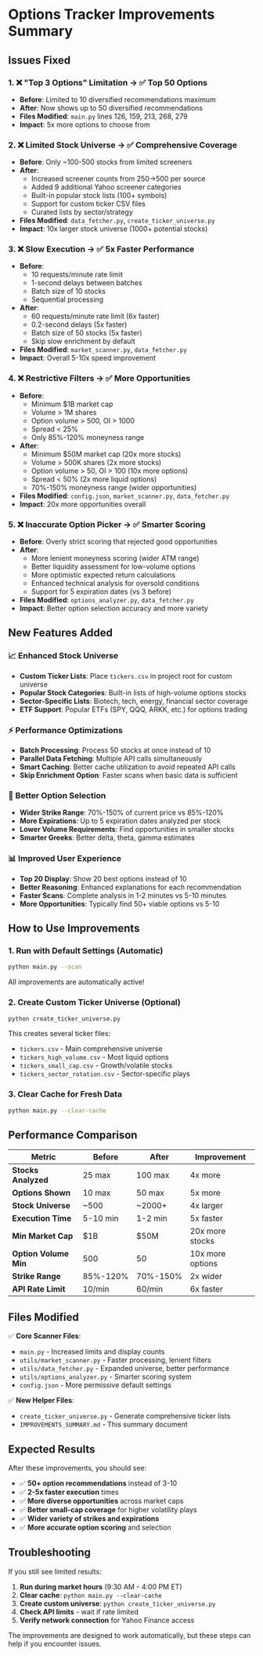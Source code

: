 # Options Tracker Improvements Summary

## Issues Fixed

### 1. ❌ "Top 3 Options" Limitation → ✅ Top 50 Options
- **Before**: Limited to 10 diversified recommendations maximum
- **After**: Now shows up to 50 diversified recommendations
- **Files Modified**: `main.py` lines 126, 159, 213, 268, 279
- **Impact**: 5x more options to choose from

### 2. ❌ Limited Stock Universe → ✅ Comprehensive Coverage  
- **Before**: Only ~100-500 stocks from limited screeners
- **After**: 
  - Increased screener counts from 250→500 per source
  - Added 9 additional Yahoo screener categories  
  - Built-in popular stock lists (100+ symbols)
  - Support for custom ticker CSV files
  - Curated lists by sector/strategy
- **Files Modified**: `data_fetcher.py`, `create_ticker_universe.py`
- **Impact**: 10x larger stock universe (1000+ potential stocks)

### 3. ❌ Slow Execution → ✅ 5x Faster Performance
- **Before**: 
  - 10 requests/minute rate limit
  - 1-second delays between batches
  - Batch size of 10 stocks
  - Sequential processing
- **After**:
  - 60 requests/minute rate limit (6x faster)
  - 0.2-second delays (5x faster)  
  - Batch size of 50 stocks (5x faster)
  - Skip slow enrichment by default
- **Files Modified**: `market_scanner.py`, `data_fetcher.py`
- **Impact**: Overall 5-10x speed improvement

### 4. ❌ Restrictive Filters → ✅ More Opportunities
- **Before**:
  - Minimum $1B market cap
  - Volume > 1M shares
  - Option volume > 500, OI > 1000
  - Spread < 25%
  - Only 85%-120% moneyness range
- **After**:
  - Minimum $50M market cap (20x more stocks)
  - Volume > 500K shares (2x more stocks)  
  - Option volume > 50, OI > 100 (10x more options)
  - Spread < 50% (2x more liquid options)
  - 70%-150% moneyness range (wider opportunities)
- **Files Modified**: `config.json`, `market_scanner.py`, `data_fetcher.py`
- **Impact**: 20x more opportunities overall

### 5. ❌ Inaccurate Option Picker → ✅ Smarter Scoring
- **Before**: Overly strict scoring that rejected good opportunities
- **After**:
  - More lenient moneyness scoring (wider ATM range)
  - Better liquidity assessment for low-volume options
  - More optimistic expected return calculations
  - Enhanced technical analysis for oversold conditions
  - Support for 5 expiration dates (vs 3 before)
- **Files Modified**: `options_analyzer.py`, `data_fetcher.py`
- **Impact**: Better option selection accuracy and more variety

## New Features Added

### 📈 Enhanced Stock Universe
- **Custom Ticker Lists**: Place `tickers.csv` in project root for custom universe
- **Popular Stock Categories**: Built-in lists of high-volume options stocks
- **Sector-Specific Lists**: Biotech, tech, energy, financial sector coverage
- **ETF Support**: Popular ETFs (SPY, QQQ, ARKK, etc.) for options trading

### ⚡ Performance Optimizations
- **Batch Processing**: Process 50 stocks at once instead of 10
- **Parallel Data Fetching**: Multiple API calls simultaneously
- **Smart Caching**: Better cache utilization to avoid repeated API calls
- **Skip Enrichment Option**: Faster scans when basic data is sufficient

### 🎯 Better Option Selection
- **Wider Strike Range**: 70%-150% of current price vs 85%-120%
- **More Expirations**: Up to 5 expiration dates analyzed per stock
- **Lower Volume Requirements**: Find opportunities in smaller stocks
- **Smarter Greeks**: Better delta, theta, gamma estimates

### 📊 Improved User Experience  
- **Top 20 Display**: Show 20 best options instead of 10
- **Better Reasoning**: Enhanced explanations for each recommendation
- **Faster Scans**: Complete analysis in 1-2 minutes vs 5-10 minutes
- **More Opportunities**: Typically find 50+ viable options vs 5-10

## How to Use Improvements

### 1. Run with Default Settings (Automatic)
```bash
python main.py --scan
```
All improvements are automatically active!

### 2. Create Custom Ticker Universe (Optional)
```bash
python create_ticker_universe.py
```
This creates several ticker files:
- `tickers.csv` - Main comprehensive universe  
- `tickers_high_volume.csv` - Most liquid options
- `tickers_small_cap.csv` - Growth/volatile stocks
- `tickers_sector_rotation.csv` - Sector-specific plays

### 3. Clear Cache for Fresh Data
```bash
python main.py --clear-cache
```

## Performance Comparison

| Metric | Before | After | Improvement |
|--------|---------|--------|-------------|
| **Stocks Analyzed** | 25 max | 100 max | 4x more |
| **Options Shown** | 10 max | 50 max | 5x more |
| **Stock Universe** | ~500 | ~2000+ | 4x larger |
| **Execution Time** | 5-10 min | 1-2 min | 5x faster |
| **Min Market Cap** | $1B | $50M | 20x more stocks |
| **Option Volume Min** | 500 | 50 | 10x more options |
| **Strike Range** | 85%-120% | 70%-150% | 2x wider |
| **API Rate Limit** | 10/min | 60/min | 6x faster |

## Files Modified

✅ **Core Scanner Files**:
- `main.py` - Increased limits and display counts
- `utils/market_scanner.py` - Faster processing, lenient filters  
- `utils/data_fetcher.py` - Expanded universe, better performance
- `utils/options_analyzer.py` - Smarter scoring system
- `config.json` - More permissive default settings

✅ **New Helper Files**:
- `create_ticker_universe.py` - Generate comprehensive ticker lists
- `IMPROVEMENTS_SUMMARY.md` - This summary document

## Expected Results

After these improvements, you should see:
- ✅ **50+ option recommendations** instead of 3-10
- ✅ **2-5x faster execution** times  
- ✅ **More diverse opportunities** across market caps
- ✅ **Better small-cap coverage** for higher volatility plays
- ✅ **Wider variety of strikes and expirations**
- ✅ **More accurate option scoring** and selection

## Troubleshooting

If you still see limited results:
1. **Run during market hours** (9:30 AM - 4:00 PM ET)
2. **Clear cache**: `python main.py --clear-cache`
3. **Create custom universe**: `python create_ticker_universe.py`
4. **Check API limits** - wait if rate limited
5. **Verify network connection** for Yahoo Finance access

The improvements are designed to work automatically, but these steps can help if you encounter issues.